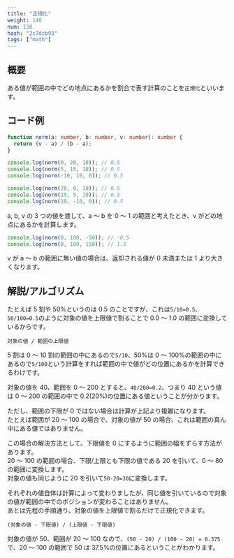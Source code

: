 ```yaml
---
title: "正規化"
weight: 140
num: 138
hash: "2c7dcb93"
tags: ["math"]
---
```


## 概要

ある値が範囲の中でどの地点にあるかを割合で表す計算のことを`正規化`といいます。

## コード例

```typescript
function norm(a: number, b: number, v: number): number {
  return (v - a) / (b - a);
}
```

```typescript
console.log(norm(0, 20, 10)); // 0.5
console.log(norm(5, 15, 10)); // 0.5
console.log(norm(-10, 10, 0)); // 0.5

console.log(norm(20, 0, 10)); // 0.5
console.log(norm(15, 5, 10)); // 0.5
console.log(norm(10, -10, 0)); // 0.5
```

a, b, v の 3 つの値を渡して、a ～ b を 0 ～ 1 の範囲と考えたとき、v がどの地点にあるかを計算します。

```typescript
console.log(norm(0, 100, -50)); // -0.5
console.log(norm(0, 100, 150)); // 1.5
```

v が a ～ b の範囲に無い値の場合は、返却される値が 0 未満または 1 より大きくなります。

## 解説/アルゴリズム

たとえば 5 割や 50%というのは 0.5 のことですが、これは`5/10=0.5`、`50/100=0.5`のように対象の値を上限値で割ることで 0.0 ～ 1.0 の範囲に変換しているからです。

```text
対象の値 / 範囲の上限値
```

5 割は 0 ～ 10 割の範囲の中にあるので`5/10`、50%は 0 ～ 100%の範囲の中にあるので`5/100`という計算をすれば範囲の中で値がどの位置にあるかを計算できるわけです。

対象の値を 40、範囲を 0 ～ 200 とすると、`40/200=0.2`、つまり 40 という値は 0 ～ 200 の範囲の中で 0.2(20%)の位置にある値ということが分かります。

ただし、範囲の下限が 0 ではない場合は計算が上記より複雑になります。  
たとえば範囲が 20 ～ 100 の場合で、対象の値が 50 の場合、これは範囲の真ん中にある値ではありません。

この場合の解決方法として、下限値を 0 にするように範囲の幅をずらす方法があります。  
20 ～ 100 の範囲の場合、下限/上限とも下限の値である 20 を引いて、0 ～ 80 の範囲に変換します。  
対象の値も同じように 20 を引いて`50-20=30`に変換します。

それぞれの値自体は計算によって変わりましたが、同じ値を引いているので対象の値が範囲の中でのポジションが変わることはありません。  
あとは先程の手順通り、対象の値を上限値で割るだけで正規化できます。

```text
(対象の値 - 下限値) / (上限値 - 下限値)
```

対象の値が 50、範囲が 20 ～ 100 なので、`(50 - 20) / (100 - 20) = 0.375`で、20 ～ 100 の範囲で 50 は 37.5%の位置にあるということがわかります。
